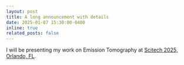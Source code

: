 ```yaml
---
layout: post
title: A long announcement with details
date: 2025-01-07 15:30:00-0400
inline: true
related_posts: false
---
```


I will be presenting my work on Emission Tomography at [Scitech 2025, Orlando, FL](https://www.aiaa.org/SciTech).

